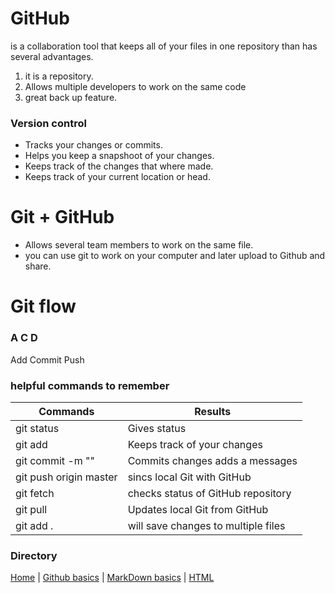 # GitHub
is a collaboration tool that keeps all of your files in one repository than has several advantages.
1. it is a repository.
3. Allows multiple developers to work on the same code
4. great back up feature.


### Version control
* Tracks your changes or commits.
* Helps you keep a snapshoot of your changes.
* Keeps track of the changes that where made.
* Keeps track of your current location or head.

# Git + GitHub
* Allows several team members to work on the same file.
* you can use git to work on your computer and later upload to Github and share.

# Git flow

### A C D 
 Add
 Commit 
 Push

 ### helpful commands to remember
 Commands | Results
 ---------|---------
 git status | Gives status
 git add | Keeps track of your changes
 git commit -m "" | Commits changes adds a messages 
 git push origin master | sincs local Git with GitHub
 git fetch | checks status of GitHub repository
 git pull | Updates local Git from GitHub
 git add . | will save changes to multiple files


### Directory
[Home](https://quisqueyan.github.io/learning-journal/) | [Github basics](https://quisqueyan.github.io/learning-journal/github) | [MarkDown basics](https://quisqueyan.github.io/learning-journal/markdown) | [HTML](https://quisqueyan.github.io/learning-journal/html)